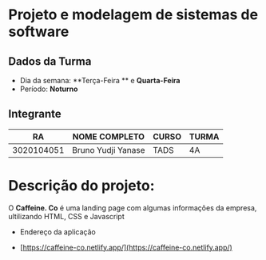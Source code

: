 # Projeto e modelagem de sistemas de software

## Dados da Turma

- Dia da semana: **Terça-Feira ** e **Quarta-Feira**
- Período: **Noturno**

## Integrante

| RA         | NOME COMPLETO      | CURSO | TURMA |
| ---------- | ------------------ | ----- | ----- |
| 3020104051 | Bruno Yudji Yanase | TADS  | 4A    |

# Descrição do projeto:

O **Caffeine. Co** é uma landing page com algumas informações da empresa, ultilizando HTML, CSS e Javascript

- Endereço da aplicação

* [https://caffeine-co.netlify.app/](https://caffeine-co.netlify.app/)

